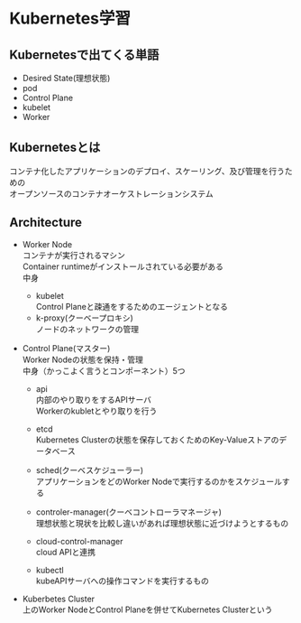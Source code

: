 # Kubernetes学習  

## Kubernetesで出てくる単語  

- Desired State(理想状態)  
- pod  
- Control Plane  
- kubelet  
- Worker  

## Kubernetesとは  

コンテナ化したアプリケーションのデプロイ、スケーリング、及び管理を行うための  
オープンソースのコンテナオーケストレーションシステム  

## Architecture  

- Worker Node  
  コンテナが実行されるマシン  
  Container runtimeがインストールされている必要がある  
  中身  
  - kubelet  
     Control Planeと疎通をするためのエージェントとなる  
  - k-proxy(クーベープロキシ)  
     ノードのネットワークの管理  

- Control Plane(マスター)  
  Worker Nodeの状態を保持・管理  
  中身（かっこよく言うとコンポーネント）5つ  
  - api  
    内部のやり取りをするAPIサーバ  
    Workerのkubletとやり取りを行う  
  - etcd  
    Kubernetes Clusterの状態を保存しておくためのKey-Valueストアのデータベース  
  - sched(クーベスケジューラー)  
    アプリケーションをどのWorker Nodeで実行するのかをスケジュールする  
  - controler-manager(クーベコントローラマネージャ)  
    理想状態と現状を比較し違いがあれば理想状態に近づけようとするもの  
  - cloud-control-manager  
    cloud APIと連携  

  - kubectl  
    kubeAPIサーバへの操作コマンドを実行するもの  

- Kuberbetes Cluster  
  上のWorker NodeとControl Planeを併せてKubernetes Clusterという  




